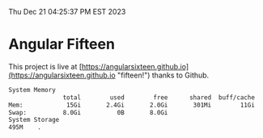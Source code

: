 Thu Dec 21 04:25:37 PM EST 2023

# Angular Fifteen


This project is live at [https://angularsixteen.github.io](https://angularsixteen.github.io "fifteen!") thanks to Github.

```bash
System Memory
               total        used        free      shared  buff/cache   available
Mem:            15Gi       2.4Gi       2.0Gi       301Mi        11Gi        12Gi
Swap:          8.0Gi          0B       8.0Gi
System Storage
495M	.
```
